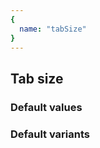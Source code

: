 ```yaml
---
{
  name: "tabSize"
}
---
```


## Tab size

### Default values
<!-- defaults.values.start -->
<!-- defaults.values.end -->


### Default variants
<!-- defaults.variants.start -->
<!-- defaults.variants.end -->
